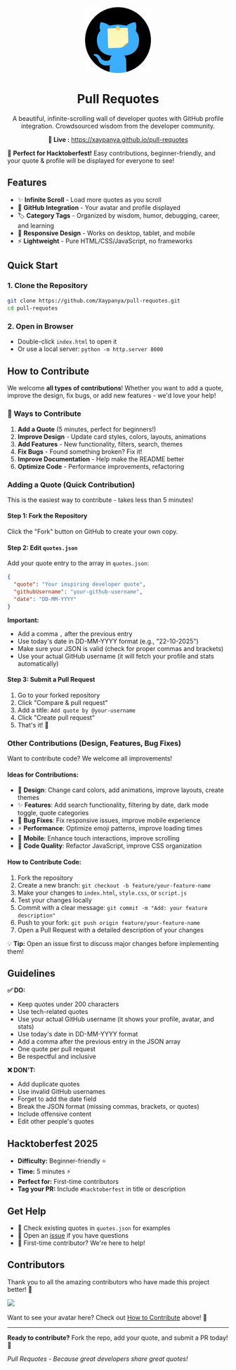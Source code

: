 <div align="center">
  <img src="https://github.com/Xaypanya/pull-requotes/blob/main/img/pull-requotes.png?raw=true" alt="Pull Requotes" width="150"/>

  # Pull Requotes

  A beautiful, infinite-scrolling wall of developer quotes with GitHub profile integration. Crowdsourced wisdom from the developer community.

  **🔗 Live :** https://xaypanya.github.io/pull-requotes

</div>

🎉 **Perfect for Hacktoberfest!** Easy contributions, beginner-friendly, and your quote & profile will be displayed for everyone to see!

## Features

- ✨ **Infinite Scroll** - Load more quotes as you scroll
- 🎨 **GitHub Integration** - Your avatar and profile displayed
- 🏷️ **Category Tags** - Organized by wisdom, humor, debugging, career, and learning
- 📱 **Responsive Design** - Works on desktop, tablet, and mobile
- ⚡ **Lightweight** - Pure HTML/CSS/JavaScript, no frameworks

## Quick Start

### 1. Clone the Repository
```bash
git clone https://github.com/Xaypanya/pull-requotes.git
cd pull-requotes
```

### 2. Open in Browser
- Double-click `index.html` to open it
- Or use a local server: `python -m http.server 8000`

## How to Contribute

We welcome **all types of contributions**! Whether you want to add a quote, improve the design, fix bugs, or add new features - we'd love your help!

### 🎯 Ways to Contribute

1. **Add a Quote** (5 minutes, perfect for beginners!)
2. **Improve Design** - Update card styles, colors, layouts, animations
3. **Add Features** - New functionality, filters, search, themes
4. **Fix Bugs** - Found something broken? Fix it!
5. **Improve Documentation** - Help make the README better
6. **Optimize Code** - Performance improvements, refactoring

### Adding a Quote (Quick Contribution)

This is the easiest way to contribute - takes less than 5 minutes!

#### Step 1: Fork the Repository
Click the "Fork" button on GitHub to create your own copy.

#### Step 2: Edit `quotes.json`
Add your quote entry to the array in `quotes.json`:

```json
{
  "quote": "Your inspiring developer quote",
  "githubUsername": "your-github-username",
  "date": "DD-MM-YYYY"
}
```

**Important:**
- Add a comma `,` after the previous entry
- Use today's date in DD-MM-YYYY format (e.g., "22-10-2025")
- Make sure your JSON is valid (check for proper commas and brackets)
- Use your actual GitHub username (it will fetch your profile and stats automatically)

#### Step 3: Submit a Pull Request
1. Go to your forked repository
2. Click "Compare & pull request"
3. Add a title: `Add quote by @your-username`
4. Click "Create pull request"
5. That's it! 🎉

### Other Contributions (Design, Features, Bug Fixes)

Want to contribute code? We welcome all improvements!

#### Ideas for Contributions:
- 🎨 **Design**: Change card colors, add animations, improve layouts, create themes
- ✨ **Features**: Add search functionality, filtering by date, dark mode toggle, quote categories
- 🐛 **Bug Fixes**: Fix responsive issues, improve mobile experience
- ⚡ **Performance**: Optimize emoji patterns, improve loading times
- 📱 **Mobile**: Enhance touch interactions, improve scrolling
- 🔧 **Code Quality**: Refactor JavaScript, improve CSS organization

#### How to Contribute Code:
1. Fork the repository
2. Create a new branch: `git checkout -b feature/your-feature-name`
3. Make your changes to `index.html`, `style.css`, or `script.js`
4. Test your changes locally
5. Commit with a clear message: `git commit -m "Add: your feature description"`
6. Push to your fork: `git push origin feature/your-feature-name`
7. Open a Pull Request with a detailed description of your changes

💡 **Tip:** Open an issue first to discuss major changes before implementing them!

## Guidelines

**✅ DO:**
- Keep quotes under 200 characters
- Use tech-related quotes
- Use your actual GitHub username (it shows your profile, avatar, and stats)
- Use today's date in DD-MM-YYYY format
- Add a comma after the previous entry in the JSON array
- One quote per pull request
- Be respectful and inclusive

**❌ DON'T:**
- Add duplicate quotes
- Use invalid GitHub usernames
- Forget to add the date field
- Break the JSON format (missing commas, brackets, or quotes)
- Include offensive content
- Edit other people's quotes

## Hacktoberfest 2025

- **Difficulty:** Beginner-friendly ⭐
- **Time:** 5 minutes ⚡
- **Perfect for:** First-time contributors
- **Tag your PR:** Include `#hacktoberfest` in title or description

## Get Help

- 💬 Check existing quotes in `quotes.json` for examples
- 📝 Open an [issue](https://github.com/Xaypanya/pull-requotes/issues) if you have questions
- 🤝 First-time contributor? We're here to help!

## Contributors

Thank you to all the amazing contributors who have made this project better! 🌟

<a href="https://github.com/Xaypanya/pull-requotes/graphs/contributors"><img src="https://contrib.rocks/image?repo=Xaypanya/pull-requotes" /></a>

Want to see your avatar here? Check out [How to Contribute](#how-to-contribute) above! 🎉

---

**Ready to contribute?** Fork the repo, add your quote, and submit a PR today! 🚀

*Pull Requotes - Because great developers share great quotes!*
